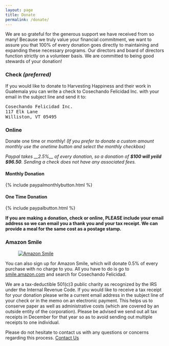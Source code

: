```yaml
---
layout: page
title: Donate
permalink: /donate/
---
```


We are so grateful for the generous support we have received from so many! Because we truly value your financial commitment, we want to assure you that 100% of every donation goes directly to maintaining and expanding these necessary programs. Our directors and board of directors function strictly on a volunteer basis. We are committed to being good stewards of your donation!

<div class="col-sm-6">
<h3>Check <i>(preferred)</i></h3>

<p>If you would like to donate to Harvesting Happiness and their work in Guatemala you can write a check to Cosechando Felicidad Inc. with your email in the subject line and send it to:</p>

<pre>
Cosechando Felicidad Inc.
117 Elk Lane
Williston, VT 05495
</pre>

</div>

<div class="col-sm-6">
<h3>Online</h3>

<p>Donate one time or monthly! <i>(If you prefer to donate a custom amount monthly use the onetime button and select the monthly checkbox)</i></p>

<p><i>Paypal takes __2.5%__ of every donation, so a donation of <strong>$100 will yeild $96.50</strong>. Sending a check does not have any associated fees.</i></p>
<div class="col-sm-6">
	<h4>Monthly Donation</h4>
	{% include paypalmonthlybutton.html %}
</div>
<div class="col-sm-6">
	<h4>One Time Donation</h4>
	{% include paypalbutton.html %}
</div>
</div>

**If you are making a donation, check or online, PLEASE include your email address so we can email you a thank you and your tax receipt. We can provide a meal for the same cost as a postage stamp.**

<h3>Amazon Smile</h3>

<a href="https://smile.amazon.com/"><figure class="col-sm-2 left">
	<img src="http://harvestinghappiness.org/images/asmile.png" alt="Amazon Smile" title="">
</figure></a>

You can also sign up for Amazon Smile, which will donate 0.5% of every purchase with no charge to you. All you have to do is go to [smile.amazon.com](http://smile.amazon.com/) and search for Cosechando Felicidad.

We are a tax-deductible 501(c)3 public charity as recognized by the IRS under the Internal Revenue Code. If you would like to receive a tax receipt for your donation please write a current email address in the subject line of your check or in the memo on an electronic payment. This helps us to conserve paper as well as administrative costs (which are covered by an outside entity of the corporation). Please be advised we send out all tax receipts in December for that year so as to avoid sending out multiple receipts to one individual.


Please do not hesitate to contact us with any questions or concerns regarding this process.
[Contact Us](/contact/)
